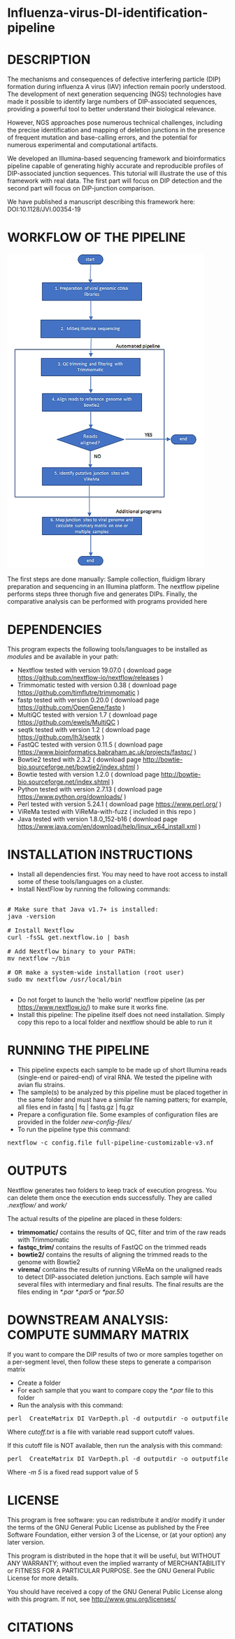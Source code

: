 # Influenza-virus-DI-identification-pipeline

# DESCRIPTION

The mechanisms and consequences of defective interfering particle (DIP) formation during influenza A virus (IAV) infection remain poorly understood. The development of next generation sequencing (NGS) technologies have made it possible to identify large numbers of DIP-associated sequences, providing a powerful tool to better understand their biological relevance. 

However, NGS approaches pose numerous technical challenges, including the precise identification and mapping of deletion junctions in the presence of frequent mutation and base-calling errors, and the potential for numerous experimental and computational artifacts. 

We developed an Illumina-based sequencing framework and bioinformatics pipeline capable of generating highly accurate and reproducible profiles of DIP-associated junction sequences.  This tutorial will illustrate the use of this framework with real data. The first part will focus on DIP detection and the second part will focus on DIP-junction comparison.

We have published a manuscript describing this framework here: DOI:10.1128/JVI.00354-19 

# WORKFLOW OF THE PIPELINE

![Alt text](docs/workflow.jpg?raw=true "Workflow")

The first steps are done manually: Sample collection, fluidigm library preparation and sequencing in an Illumina platform.
The nextflow pipeline performs steps three thorugh five and generates DIPs.
Finally, the comparative analysis can be performed with programs provided here

# DEPENDENCIES

This program expects the following tools/languages to be installed as *modules* and be available in your path:

- Nextflow    tested with version 19.07.0 ( download page https://github.com/nextflow-io/nextflow/releases )
- Trimmomatic tested with version 0.38 ( download page https://github.com/timflutre/trimmomatic )
- fastp       tested with version 0.20.0 ( download page https://github.com/OpenGene/fastp )
- MultiQC     tested with version 1.7 ( download page https://github.com/ewels/MultiQC )
- seqtk       tested with version 1.2 ( download page https://github.com/lh3/seqtk )
- FastQC      tested with version 0.11.5  ( download page https://www.bioinformatics.babraham.ac.uk/projects/fastqc/ )
- Bowtie2     tested with 2.3.2 ( download page  http://bowtie-bio.sourceforge.net/bowtie2/index.shtml )
- Bowtie      tested with version 1.2.0 ( download page http://bowtie-bio.sourceforge.net/index.shtml )
- Python      tested with version 2.7.13 ( download page https://www.python.org/downloads/ )
- Perl        tested with version 5.24.1  ( download page https://www.perl.org/ )
- ViReMa      tested with ViReMa-with-fuzz ( included in this repo )
- Java        tested with version 1.8.0_152-b16 ( download page https://www.java.com/en/download/help/linux_x64_install.xml )

# INSTALLATION INSTRUCTIONS

- Install all dependencies first. You may need to have root access to install some of these tools/languages on a cluster.
- Install NextFlow by running the following commands:

<pre>

# Make sure that Java v1.7+ is installed:
java -version

# Install Nextflow
curl -fsSL get.nextflow.io | bash

# Add Nextflow binary to your PATH:
mv nextflow ~/bin

# OR make a system-wide installation (root user)
sudo mv nextflow /usr/local/bin

</pre>

- Do not forget to launch the 'hello world' nextflow pipeline (as per https://www.nextflow.io/) to make sure it works fine.
- Install this pipeline: The pipeline itself does not need installation. Simply copy this repo to a local folder and nextflow should be able to run it


# RUNNING THE PIPELINE

- This pipeline expects each sample to be made up of short Illumina reads (single-end or paired-end) of viral RNA. We tested the pipeline with avian flu strains.
- The sample(s) to be analyzed by this pipeline must be placed together in the same folder and must have a similar file naming patters; for example, all files end in fastq | fq | fastq.gz | fq.gz
- Prepare a configuration file.  Some examples of configuration files are provided in the folder <i>new-config-files/</i>
- To run the pipeline type this command: 

<pre>
nextflow -c config.file full-pipeline-customizable-v3.nf
</pre>



# OUTPUTS

Nextflow generates two folders to keep track of execution progress. You can delete them once the execution ends successfully. They are called <i>.nextflow/ </i> and <i>work/ </i>

The actual results of the pipeline are placed in these folders:

- <b>trimmomatic/</b>  contains the results of QC, filter and trim of the raw reads with Trimmomatic
- <b>fastqc_trim/</b>  contains the results of FastQC on the trimmed reads
- <b>bowtie2/</b>      contains the results of aligning the trimmed reads to the genome with Bowtie2
- <b>virema/</b>       contains the results of running ViReMa on the unaligned reads to detect DIP-associated deletion junctions. Each sample will have several files with intermediary and final results. The final results are the files ending in <i> *.par </i>  <i> *.par5 </i> or <i> *par.50 </i>



# DOWNSTREAM ANALYSIS: COMPUTE SUMMARY MATRIX

If you want to compare the DIP results of two or more samples together on a per-segment level, then follow these steps to generate a comparison matrix

- Create a folder
- For each sample that you want to compare copy the <i>*.par</i> file to this folder
- Run the analysis with this command: 

<pre>
perl  CreateMatrix_DI_VarDepth.pl -d outputdir -o outputfile.tsv -f 1 -v cutoff.txt
</pre>


Where <i> cutoff.txt </i> is a file with variable read support cutoff values.

If this cutoff file is NOT available, then run the analysis with this command: 

<pre>
perl  CreateMatrix_DI_VarDepth.pl -d outputdir -o outputfile.tsv -f 1 -m 5
</pre>
  
Where <i> -m 5 </i> is a fixed read support value of 5

# LICENSE


This program is free software: you can redistribute it and/or modify it under the terms of the GNU General Public License as published by the Free Software Foundation, either version 3 of the License, or (at your option) any later version.

This program is distributed in the hope that it will be useful, but WITHOUT ANY WARRANTY; without even the implied warranty of MERCHANTABILITY or FITNESS FOR A PARTICULAR PURPOSE.  See the GNU General Public License for more details.

You should have received a copy of the GNU General Public License along with this program.  If not, see <http://www.gnu.org/licenses/>

# CITATIONS



